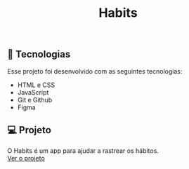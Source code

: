 <h1 align="center"> Habits </h1>

<br>


## 🚀 Tecnologias

Esse projeto foi desenvolvido com as seguintes tecnologias:

- HTML e CSS
- JavaScript
- Git e Github
- Figma

## 💻 Projeto

O Habits é um app para ajudar a rastrear os hábitos.
<br>
<a href="https://pedroaugustom.github.io/Primeiro-projeto/">Ver o projeto</a>



